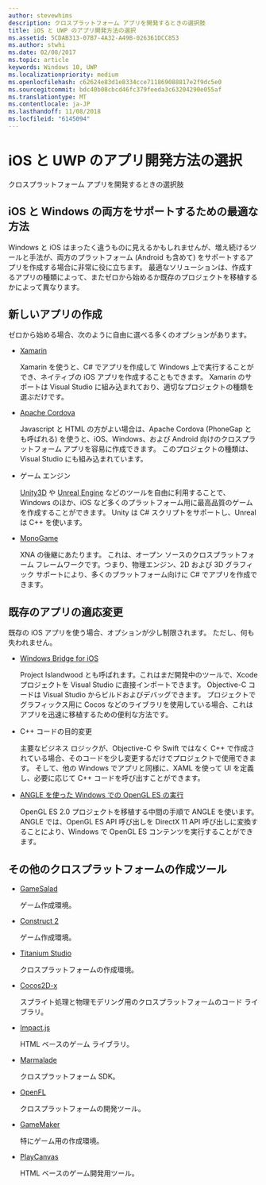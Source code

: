 ```yaml
---
author: stevewhims
description: クロスプラットフォーム アプリを開発するときの選択肢
title: iOS と UWP のアプリ開発方法の選択
ms.assetid: 5CDAB313-07B7-4A32-A49B-026361DCC853
ms.author: stwhi
ms.date: 02/08/2017
ms.topic: article
keywords: Windows 10, UWP
ms.localizationpriority: medium
ms.openlocfilehash: c62624e83d1e8334cce711869088817e2f9dc5e0
ms.sourcegitcommit: bdc40b08cbcd46fc379feeda3c63204290e055af
ms.translationtype: MT
ms.contentlocale: ja-JP
ms.lasthandoff: 11/08/2018
ms.locfileid: "6145094"
---
```

# <a name="selecting-an-approach-to-ios-and-uwp-app-development"></a>iOS と UWP のアプリ開発方法の選択


クロスプラットフォーム アプリを開発するときの選択肢

## <a name="whats-the-best-way-to-support-both-ios-and-windows"></a>iOS と Windows の両方をサポートするための最適な方法

Windows と iOS はまったく違うものに見えるかもしれませんが、増え続けるツールと手法が、両方のプラットフォーム (Android も含めて) をサポートするアプリを作成する場合に非常に役に立ちます。 最適なソリューションは、作成するアプリの種類によって、またゼロから始めるか既存のプロジェクトを移植するかによって異なります。

## <a name="writing-a-new-app"></a>新しいアプリの作成

ゼロから始める場合、次のように自由に選べる多くのオプションがあります。

-   [Xamarin](http://go.microsoft.com/fwlink/p/?LinkID=320484)

    Xamarin を使うと、C# でアプリを作成して Windows 上で実行することができ、ネイティブの iOS アプリを作成することもできます。 Xamarin のサポートは Visual Studio に組み込まれており、適切なプロジェクトの種類を選ぶだけです。

-   [Apache Cordova](http://go.microsoft.com/fwlink/p/?LinkID=400439)

    Javascript と HTML の方がよい場合は、Apache Cordova (PhoneGap とも呼ばれる) を使うと、iOS、Windows、および Android 向けのクロスプラットフォーム アプリを容易に作成できます。 このプロジェクトの種類は、Visual Studio にも組み込まれています。

-   ゲーム エンジン

    [Unity3D](http://go.microsoft.com/fwlink/p/?LinkID=320479) や [Unreal Engine](http://go.microsoft.com/fwlink/p/?LinkID=394062) などのツールを自由に利用することで、Windows のほか、iOS など多くのプラットフォーム用に最高品質のゲームを作成することができます。 Unity は C# スクリプトをサポートし、Unreal は C++ を使います。

-   [MonoGame](http://go.microsoft.com/fwlink/p/?LinkID=320483)

    XNA の後継にあたります。 これは、オープン ソースのクロスプラットフォーム フレームワークです。つまり、物理エンジン、2D および 3D グラフィック サポートにより、多くのプラットフォーム向けに C# でアプリを作成できます。

## <a name="adapting-an-existing-app"></a>既存のアプリの適応変更

既存の iOS アプリを使う場合、オプションが少し制限されます。 ただし、何も失われません。

-   [Windows Bridge for iOS](https://go.microsoft.com/fwlink/p/?LinkId=619014)

    Project Islandwood とも呼ばれます。これはまだ開発中のツールで、Xcode プロジェクトを Visual Studio に直接インポートできます。 Objective-C コードは Visual Studio からビルドおよびデバッグできます。 プロジェクトでグラフィックス用に Cocos などのライブラリを使用している場合、これはアプリを迅速に移植するための便利な方法です。

-   C++ コードの目的変更

    主要なビジネス ロジックが、Objective-C や Swift ではなく C++ で作成されている場合、そのコードを少し変更するだけでプロジェクトで使用できます。 そして、他の Windows でアプリと同様に、XAML を使って UI を定義し、必要に応じて C++ コードを呼び出すことができます。

-   [ANGLE を使った Windows での OpenGL ES の実行](http://go.microsoft.com/fwlink/p/?linkid=618387)

    OpenGL ES 2.0 プロジェクトを移植する中間の手順で ANGLE を使います。 ANGLE では、OpenGL ES API 呼び出しを DirectX 11 API 呼び出しに変換することにより、Windows で OpenGL ES コンテンツを実行することができます。

## <a name="other-cross-platform-authoring-tools"></a>その他のクロスプラットフォームの作成ツール

-   [GameSalad](http://go.microsoft.com/fwlink/p/?LinkID=320480)

    ゲーム作成環境。

-   [Construct 2]( http://go.microsoft.com/fwlink/p/?LinkID=320481)

    ゲーム作成環境。

-   [Titanium Studio](http://go.microsoft.com/fwlink/p/?LinkID=320482)

    クロスプラットフォームの作成環境。

-   [Cocos2D-x](http://go.microsoft.com/fwlink/p/?LinkID=320485)

    スプライト処理と物理モデリング用のクロスプラットフォームのコード ライブラリ。

-   [Impact.js](http://go.microsoft.com/fwlink/p/?LinkID=320486)

    HTML ベースのゲーム ライブラリ。

-   [Marmalade](http://go.microsoft.com/fwlink/p/?LinkID=320487)

    クロスプラットフォーム SDK。

-   [OpenFL](http://go.microsoft.com/fwlink/p/?LinkID=320488)

    クロスプラットフォームの開発ツール。

-   [GameMaker](http://go.microsoft.com/fwlink/p/?LinkID=320490)

    特にゲーム用の作成環境。

-   [PlayCanvas](http://go.microsoft.com/fwlink/p/?LinkID=394061)

    HTML ベースのゲーム開発用ツール。

